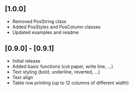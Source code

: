 ## [1.0.0]

* Removed PosString class
* Added PosStyles and PosColumn classes
* Updated examples and readme


## [0.9.0] - [0.9.1]

* Initial release
* Added basic functions (cut paper, write line, ...)
* Text styling (bold, underline, reverted, ...)
* Text align
* Table row printing (up to 12 columns of different width)